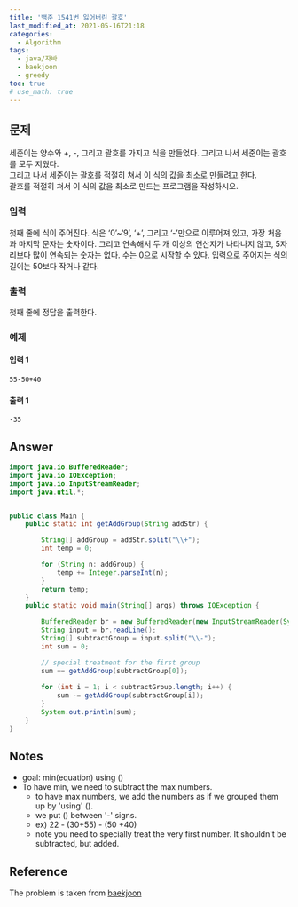 ```yaml
---
title: '백준 1541번 잃어버린 괄호'
last_modified_at: 2021-05-16T21:18
categories:
  - Algorithm
tags:
  - java/자바
  - baekjoon
  - greedy
toc: true
# use_math: true
---
```



## 문제
세준이는 양수와 +, -, 그리고 괄호를 가지고 식을 만들었다. 그리고 나서 세준이는 괄호를 모두 지웠다.\
그리고 나서 세준이는 괄호를 적절히 쳐서 이 식의 값을 최소로 만들려고 한다.\
괄호를 적절히 쳐서 이 식의 값을 최소로 만드는 프로그램을 작성하시오.


### 입력 
첫째 줄에 식이 주어진다. 식은 ‘0’~‘9’, ‘+’, 그리고 ‘-’만으로 이루어져 있고, 가장 처음과 마지막 문자는 숫자이다. 그리고 연속해서 두 개 이상의 연산자가 나타나지 않고, 5자리보다 많이 연속되는 숫자는 없다. 수는 0으로 시작할 수 있다. 입력으로 주어지는 식의 길이는 50보다 작거나 같다.


### 출력
첫째 줄에 정답을 출력한다.

### 예제 
#### 입력 1 
```
55-50+40
```
#### 출력 1
```
-35
```


## Answer
```java
import java.io.BufferedReader;
import java.io.IOException;
import java.io.InputStreamReader;
import java.util.*;


public class Main {
    public static int getAddGroup(String addStr) {

        String[] addGroup = addStr.split("\\+");
        int temp = 0;

        for (String n: addGroup) {
            temp += Integer.parseInt(n);
        }
        return temp;
    }
    public static void main(String[] args) throws IOException {

        BufferedReader br = new BufferedReader(new InputStreamReader(System.in));
        String input = br.readLine();
        String[] subtractGroup = input.split("\\-");
        int sum = 0;

        // special treatment for the first group
        sum += getAddGroup(subtractGroup[0]);
        
        for (int i = 1; i < subtractGroup.length; i++) {
            sum -= getAddGroup(subtractGroup[i]);
        }
        System.out.println(sum);
    }
}

```

## Notes 
- goal: min(equation) using ()
- To have min, we need to subtract the max numbers. 
  - to have max numbers, we add the numbers as if we grouped them up by 'using' ().
  - we put () between '-' signs. 
  - ex) 22 - (30+55) - (50 +40)
  - note you need to specially treat the very first number. It shouldn't be subtracted, but added. 

## Reference
The problem is taken from [baekjoon](https://www.acmicpc.net/problem/1541)
